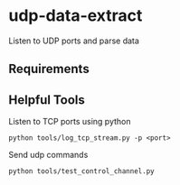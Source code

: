 # udp-data-extract
Listen to UDP ports and parse data

## Requirements


## Helpful Tools
Listen to TCP ports using python
```
python tools/log_tcp_stream.py -p <port>
```

Send udp commands
```
python tools/test_control_channel.py
```

